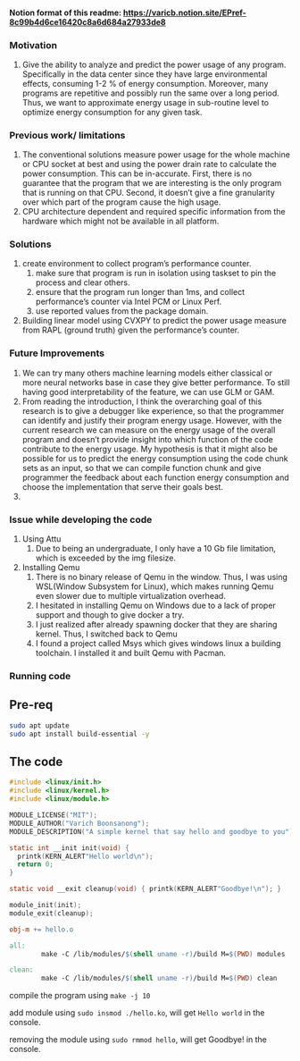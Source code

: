 #### Notion format of this readme: https://varicb.notion.site/EPref-8c99b4d6ce16420c8a6d684a27933de8 

### Motivation

1. Give the ability to analyze and predict the power usage of any program. Specifically in the data center since they have large environmental effects, consuming 1-2 % of energy consumption. Moreover, many programs are repetitive and possibly run the same over a long period. Thus, we want to approximate energy usage in sub-routine level to optimize energy consumption for any given task.

### Previous work/ limitations

1. The conventional solutions measure power usage for the whole machine or CPU socket at best and using the power drain rate to calculate the power consumption. This can be in-accurate. First, there is no guarantee that the program that we are interesting is the only program that is running on that CPU. Second, it doesn’t give a fine granularity over which part of the program cause the high usage.
2. CPU architecture dependent and required specific information from the hardware which might not be available in all platform.

### Solutions

1. create environment to collect program’s performance counter.
    1. make sure that program is run in isolation using taskset to pin the process and clear others.
    2. ensure that the program run longer than 1ms, and collect performance’s counter via Intel PCM or Linux Perf.
    3. use reported values from the package domain.
2. Building linear model using CVXPY to predict the power usage measure from RAPL (ground truth) given the performance’s counter.

### Future Improvements

1. We can try many others machine learning models either classical or more neural networks base in case they give better performance. To still having good interpretability of the feature, we can use GLM or GAM.
2. From reading the introduction, I think the overarching goal of this research is to give a debugger like experience, so that the programmer can identify and justify their program energy usage. However, with the current research we can measure on the energy usage of the overall program and doesn’t provide insight into which function of the code contribute to the energy usage. My hypothesis is that it might also be possible for us to predict the energy consumption using the code chunk sets as an input, so that we can compile function chunk and give programmer the feedback about each function energy consumption and choose the implementation that serve their goals best.
3. 

### Issue while developing the code

1. Using Attu
    1. Due to being an undergraduate, I only have a 10 Gb file limitation, which is exceeded by the img filesize.
2. Installing Qemu
    1. There is no binary release of Qemu in the window. Thus, I was using WSL(Window Subsystem for Linux), which makes running Qemu even slower due to multiple virtualization overhead.
    2. I hesitated in installing Qemu on Windows due to a lack of proper support and though to give docker a try.
    3. I just realized after already spawning docker that they are sharing kernel. Thus, I switched back to Qemu
    4. I found a project called Msys which gives windows linux a building toolchain. I installed it and built Qemu with Pacman.

### Running code

## Pre-req

```bash
sudo apt update
sudo apt install build-essential -y
```

## The code

```c
#include <linux/init.h>
#include <linux/kernel.h>
#include <linux/module.h>

MODULE_LICENSE("MIT");
MODULE_AUTHOR("Varich Boonsanong");
MODULE_DESCRIPTION("A simple kernel that say hello and goodbye to you");

static int __init init(void) {
  printk(KERN_ALERT"Hello world\n");
  return 0;
}

static void __exit cleanup(void) { printk(KERN_ALERT"Goodbye!\n"); }

module_init(init);
module_exit(cleanup);
```

```makefile
obj-m += hello.o

all:
        make -C /lib/modules/$(shell uname -r)/build M=$(PWD) modules

clean:
        make -C /lib/modules/$(shell uname -r)/build M=$(PWD) clean
```

compile the program using `make -j 10`

add module using `sudo insmod ./hello.ko`, will get `Hello world` in the console.

removing the module using `sudo rmmod hello`, will get Goodbye! in the console.
